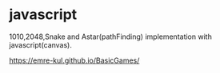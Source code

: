 # javascript
1010,2048,Snake and Astar(pathFinding) implementation with javascript(canvas).

https://emre-kul.github.io/BasicGames/
